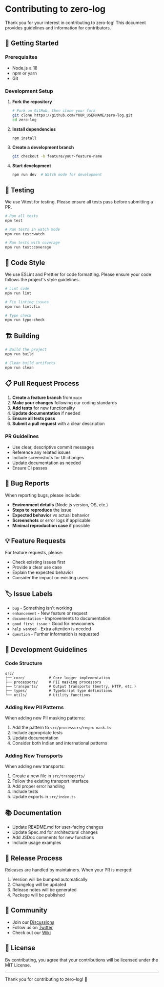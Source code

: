 # Contributing to zero-log

Thank you for your interest in contributing to zero-log! This document provides guidelines and information for contributors.

## 🚀 Getting Started

### Prerequisites

- Node.js ≥ 18
- npm or yarn
- Git

### Development Setup

1. **Fork the repository**
   ```bash
   # Fork on GitHub, then clone your fork
   git clone https://github.com/YOUR_USERNAME/zero-log.git
   cd zero-log
   ```

2. **Install dependencies**
   ```bash
   npm install
   ```

3. **Create a development branch**
   ```bash
   git checkout -b feature/your-feature-name
   ```

4. **Start development**
   ```bash
   npm run dev  # Watch mode for development
   ```

## 🧪 Testing

We use Vitest for testing. Please ensure all tests pass before submitting a PR.

```bash
# Run all tests
npm test

# Run tests in watch mode
npm run test:watch

# Run tests with coverage
npm run test:coverage
```

## 📝 Code Style

We use ESLint and Prettier for code formatting. Please ensure your code follows the project's style guidelines.

```bash
# Lint code
npm run lint

# Fix linting issues
npm run lint:fix

# Type check
npm run type-check
```

## 🏗️ Building

```bash
# Build the project
npm run build

# Clean build artifacts
npm run clean
```

## 📋 Pull Request Process

1. **Create a feature branch** from `main`
2. **Make your changes** following our coding standards
3. **Add tests** for new functionality
4. **Update documentation** if needed
5. **Ensure all tests pass**
6. **Submit a pull request** with a clear description

### PR Guidelines

- Use clear, descriptive commit messages
- Reference any related issues
- Include screenshots for UI changes
- Update documentation as needed
- Ensure CI passes

## 🐛 Bug Reports

When reporting bugs, please include:

- **Environment details** (Node.js version, OS, etc.)
- **Steps to reproduce** the issue
- **Expected behavior** vs actual behavior
- **Screenshots** or error logs if applicable
- **Minimal reproduction case** if possible

## 💡 Feature Requests

For feature requests, please:

- Check existing issues first
- Provide a clear use case
- Explain the expected behavior
- Consider the impact on existing users

## 🏷️ Issue Labels

- `bug` - Something isn't working
- `enhancement` - New feature or request
- `documentation` - Improvements to documentation
- `good first issue` - Good for newcomers
- `help wanted` - Extra attention is needed
- `question` - Further information is requested

## 🔧 Development Guidelines

### Code Structure

```
src/
├── core/           # Core logger implementation
├── processors/     # PII masking processors
├── transports/     # Output transports (Sentry, HTTP, etc.)
├── types/          # TypeScript type definitions
└── utils/          # Utility functions
```

### Adding New PII Patterns

When adding new PII masking patterns:

1. Add the pattern to `src/processors/regex-mask.ts`
2. Include appropriate tests
3. Update documentation
4. Consider both Indian and international patterns

### Adding New Transports

When adding new transports:

1. Create a new file in `src/transports/`
2. Follow the existing transport interface
3. Add proper error handling
4. Include tests
5. Update exports in `src/index.ts`

## 📚 Documentation

- Update README.md for user-facing changes
- Update Spec.md for architectural changes
- Add JSDoc comments for new functions
- Include usage examples

## 🚀 Release Process

Releases are handled by maintainers. When your PR is merged:

1. Version will be bumped automatically
2. Changelog will be updated
3. Release notes will be generated
4. Package will be published

## 💬 Community

- Join our [Discussions](https://github.com/yourusername/zero-log/discussions)
- Follow us on [Twitter](https://twitter.com/yourusername)
- Check out our [Wiki](https://github.com/yourusername/zero-log/wiki)

## 📄 License

By contributing, you agree that your contributions will be licensed under the MIT License.

---

Thank you for contributing to zero-log! 🎉
